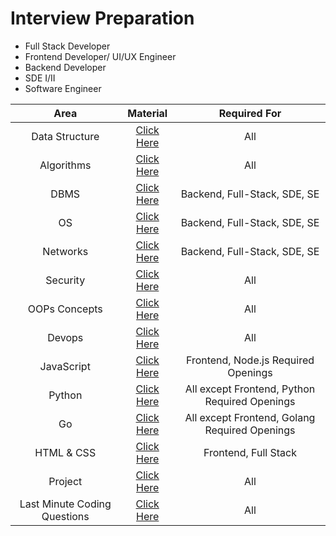 # Interview Preparation
- Full Stack Developer
- Frontend Developer/ UI/UX Engineer
- Backend Developer
- SDE I/II
- Software Engineer


| Area | Material | Required For |
| :---: | :---: | :---: |
| Data Structure | [Click Here]() | All |
| Algorithms | [Click Here]() | All |
| DBMS | [Click Here]() | Backend, Full-Stack, SDE, SE |
| OS | [Click Here]() | Backend, Full-Stack, SDE, SE |
| Networks | [Click Here]() | Backend, Full-Stack, SDE, SE |
| Security | [Click Here]() | All |
| OOPs Concepts | [Click Here]() | All |
| Devops | [Click Here]() | All |
| JavaScript | [Click Here]() | Frontend, Node.js Required Openings |
| Python | [Click Here]() | All except Frontend, Python Required Openings |
| Go | [Click Here]() | All except Frontend, Golang Required Openings |
| HTML & CSS | [Click Here]() | Frontend, Full Stack |
| Project | [Click Here]() | All |
| Last Minute Coding Questions | [Click Here]() | All |
